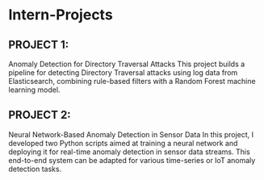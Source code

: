# Intern-Projects
## PROJECT 1:

Anomaly Detection for Directory Traversal Attacks
This project builds a pipeline for detecting Directory Traversal attacks using log data from Elasticsearch, combining rule-based filters with a Random Forest machine learning model.

## PROJECT 2:

Neural Network-Based Anomaly Detection in Sensor Data
In this project, I developed two Python scripts aimed at training a neural network and deploying it for real-time anomaly detection in sensor data streams. This end-to-end system can be adapted for various time-series or IoT anomaly detection tasks.
